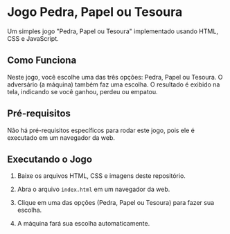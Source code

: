 # Jogo Pedra, Papel ou Tesoura

Um simples jogo "Pedra, Papel ou Tesoura" implementado usando HTML, CSS e JavaScript.

## Como Funciona

Neste jogo, você escolhe uma das três opções: Pedra, Papel ou Tesoura. O adversário (a máquina) também faz uma escolha. O resultado é exibido na tela, indicando se você ganhou, perdeu ou empatou.

## Pré-requisitos

Não há pré-requisitos específicos para rodar este jogo, pois ele é executado em um navegador da web.

## Executando o Jogo

1. Baixe os arquivos HTML, CSS e imagens deste repositório.

2. Abra o arquivo `index.html` em um navegador da web.

3. Clique em uma das opções (Pedra, Papel ou Tesoura) para fazer sua escolha.

4. A máquina fará sua escolha automaticamente.
